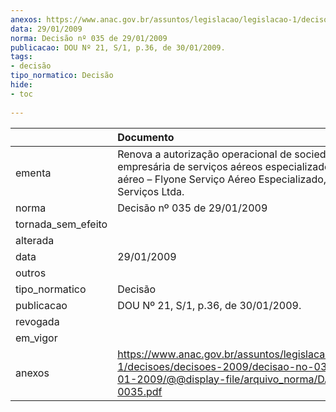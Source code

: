 ```yaml
---
anexos: https://www.anac.gov.br/assuntos/legislacao/legislacao-1/decisoes/decisoes-2009/decisao-no-035-de-29-01-2009/@@display-file/arquivo_norma/DA2009-0035.pdf
data: 29/01/2009
norma: Decisão nº 035 de 29/01/2009
publicacao: DOU Nº 21, S/1, p.36, de 30/01/2009.
tags:
- decisão
tipo_normatico: Decisão
hide: 
- toc 
 
---
```


|                    | Documento                                                                                                                                                               |
|:-------------------|:------------------------------------------------------------------------------------------------------------------------------------------------------------------------|
| ementa             | Renova a autorização operacional de sociedade empresária de serviços aéreos especializados e táxi aéreo – Flyone Serviço Aéreo Especializado, Comércio e Serviços Ltda. |
| norma              | Decisão nº 035 de 29/01/2009                                                                                                                                            |
| tornada_sem_efeito |                                                                                                                                                                         |
| alterada           |                                                                                                                                                                         |
| data               | 29/01/2009                                                                                                                                                              |
| outros             |                                                                                                                                                                         |
| tipo_normatico     | Decisão                                                                                                                                                                 |
| publicacao         | DOU Nº 21, S/1, p.36, de 30/01/2009.                                                                                                                                    |
| revogada           |                                                                                                                                                                         |
| em_vigor           |                                                                                                                                                                         |
| anexos             | https://www.anac.gov.br/assuntos/legislacao/legislacao-1/decisoes/decisoes-2009/decisao-no-035-de-29-01-2009/@@display-file/arquivo_norma/DA2009-0035.pdf               |
